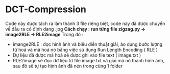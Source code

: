 # DCT-Compression

Code này được tách ra làm thành 3 file riêng biệt, code này đã được chuyển về đầu ra có định dang .jpg 
**Cách chạy : run từng file zigzag.py -> image2RLE -> RLE2image**
Trong đó : 
- imange2RLE : đọc hình ảnh và biểu diễn thuật giải, áo dụng bước lượng tử hoá và mã hoá nó bằng việc sử dụng Run Length Encoding ( RLE ) 
- Dự liệu đã được mã hoá sẽ được ghi vào file text ( image.txt ) 
- RLE2image sẽ đọc dữ liệu từ file image.txt và giải mã nó thành hình ảnh, sau đó sẽ tự tạo hình ảnh đã nén trong cùng 1 folder 
